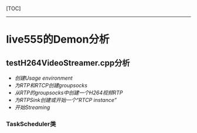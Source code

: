 [TOC]

---
# live555的Demon分析
## testH264VideoStreamer.cpp分析
- *创建Usage environment*
- *为RTP和RTCP创建groupsocks*
- *从RTP的groupsocks中创建一个H264视频RTP*
- *为RTPSink创建或开始一个“RTCP instance”*
- *开始Streaming*

### TaskScheduler类
